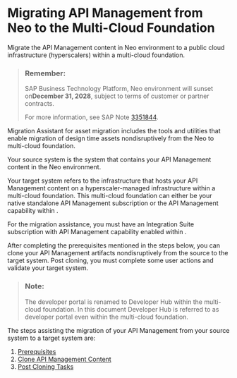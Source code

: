 <!-- loio92f2da1419ba4506a2a18cdc75dd6f29 -->

# Migrating API Management from Neo to the Multi-Cloud Foundation

Migrate the API Management content in Neo environment to a public cloud infrastructure \(hyperscalers\) within a multi-cloud foundation.



> ### Remember:  
> SAP Business Technology Platform, Neo environment will sunset on**December 31, 2028**, subject to terms of customer or partner contracts.
> 
> For more information, see SAP Note [3351844](https://me.sap.com/notes/3351844).

Migration Assistant for asset migration includes the tools and utilities that enable migration of design time assets nondisruptively from the Neo to multi-cloud foundation.

Your source system is the system that contains your API Management content in the Neo environment.

Your target system refers to the infrastructure that hosts your API Management content on a hyperscaler-managed infrastructure within a multi-cloud foundation. This multi-cloud foundation can either be your native standalone API Management subscription or the API Management capability within .

For the migration assistance, you must have an Integration Suite subscription with API Management capability enabled within .

After completing the prerequisites mentioned in the steps below, you can clone your API Management artifacts nondisruptively from the source to the target system. Post cloning, you must complete some user actions and validate your target system.

> ### Note:  
> The developer portal is renamed to Developer Hub within the multi-cloud foundation. In this document Developer Hub is referred to as developer portal even within the multi-cloud foundation.

The steps assisting the migration of your API Management from your source system to a target system are:

1.  [Prerequisites](prerequisites-c1904bc.md)
2.  [Clone API Management Content](clone-api-management-content-7abd887.md)
3.  [Post Cloning Tasks](post-cloning-tasks-116d82c.md)

